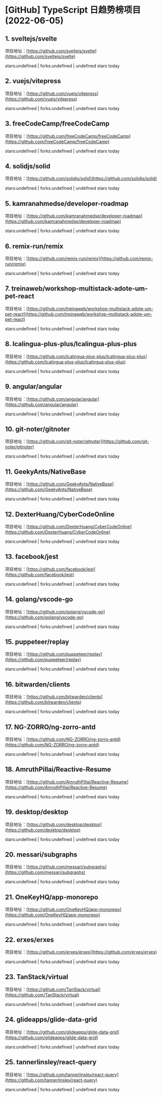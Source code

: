 # [GitHub] TypeScript 日趋势榜项目(2022-06-05)

## 1. sveltejs/svelte 

项目地址：[https://github.com/sveltejs/svelte](https://github.com/sveltejs/svelte)

stars:undefined | forks:undefined | undefined stars today 



## 2. vuejs/vitepress 

项目地址：[https://github.com/vuejs/vitepress](https://github.com/vuejs/vitepress)

stars:undefined | forks:undefined | undefined stars today 



## 3. freeCodeCamp/freeCodeCamp 

项目地址：[https://github.com/freeCodeCamp/freeCodeCamp](https://github.com/freeCodeCamp/freeCodeCamp)

stars:undefined | forks:undefined | undefined stars today 



## 4. solidjs/solid 

项目地址：[https://github.com/solidjs/solid](https://github.com/solidjs/solid)

stars:undefined | forks:undefined | undefined stars today 



## 5. kamranahmedse/developer-roadmap 

项目地址：[https://github.com/kamranahmedse/developer-roadmap](https://github.com/kamranahmedse/developer-roadmap)

stars:undefined | forks:undefined | undefined stars today 



## 6. remix-run/remix 

项目地址：[https://github.com/remix-run/remix](https://github.com/remix-run/remix)

stars:undefined | forks:undefined | undefined stars today 



## 7. treinaweb/workshop-multistack-adote-um-pet-react 

项目地址：[https://github.com/treinaweb/workshop-multistack-adote-um-pet-react](https://github.com/treinaweb/workshop-multistack-adote-um-pet-react)

stars:undefined | forks:undefined | undefined stars today 



## 8. Icalingua-plus-plus/Icalingua-plus-plus 

项目地址：[https://github.com/Icalingua-plus-plus/Icalingua-plus-plus](https://github.com/Icalingua-plus-plus/Icalingua-plus-plus)

stars:undefined | forks:undefined | undefined stars today 



## 9. angular/angular 

项目地址：[https://github.com/angular/angular](https://github.com/angular/angular)

stars:undefined | forks:undefined | undefined stars today 



## 10. git-noter/gitnoter 

项目地址：[https://github.com/git-noter/gitnoter](https://github.com/git-noter/gitnoter)

stars:undefined | forks:undefined | undefined stars today 



## 11. GeekyAnts/NativeBase 

项目地址：[https://github.com/GeekyAnts/NativeBase](https://github.com/GeekyAnts/NativeBase)

stars:undefined | forks:undefined | undefined stars today 



## 12. DexterHuang/CyberCodeOnline 

项目地址：[https://github.com/DexterHuang/CyberCodeOnline](https://github.com/DexterHuang/CyberCodeOnline)

stars:undefined | forks:undefined | undefined stars today 



## 13. facebook/jest 

项目地址：[https://github.com/facebook/jest](https://github.com/facebook/jest)

stars:undefined | forks:undefined | undefined stars today 



## 14. golang/vscode-go 

项目地址：[https://github.com/golang/vscode-go](https://github.com/golang/vscode-go)

stars:undefined | forks:undefined | undefined stars today 



## 15. puppeteer/replay 

项目地址：[https://github.com/puppeteer/replay](https://github.com/puppeteer/replay)

stars:undefined | forks:undefined | undefined stars today 



## 16. bitwarden/clients 

项目地址：[https://github.com/bitwarden/clients](https://github.com/bitwarden/clients)

stars:undefined | forks:undefined | undefined stars today 



## 17. NG-ZORRO/ng-zorro-antd 

项目地址：[https://github.com/NG-ZORRO/ng-zorro-antd](https://github.com/NG-ZORRO/ng-zorro-antd)

stars:undefined | forks:undefined | undefined stars today 



## 18. AmruthPillai/Reactive-Resume 

项目地址：[https://github.com/AmruthPillai/Reactive-Resume](https://github.com/AmruthPillai/Reactive-Resume)

stars:undefined | forks:undefined | undefined stars today 



## 19. desktop/desktop 

项目地址：[https://github.com/desktop/desktop](https://github.com/desktop/desktop)

stars:undefined | forks:undefined | undefined stars today 



## 20. messari/subgraphs 

项目地址：[https://github.com/messari/subgraphs](https://github.com/messari/subgraphs)

stars:undefined | forks:undefined | undefined stars today 



## 21. OneKeyHQ/app-monorepo 

项目地址：[https://github.com/OneKeyHQ/app-monorepo](https://github.com/OneKeyHQ/app-monorepo)

stars:undefined | forks:undefined | undefined stars today 



## 22. erxes/erxes 

项目地址：[https://github.com/erxes/erxes](https://github.com/erxes/erxes)

stars:undefined | forks:undefined | undefined stars today 



## 23. TanStack/virtual 

项目地址：[https://github.com/TanStack/virtual](https://github.com/TanStack/virtual)

stars:undefined | forks:undefined | undefined stars today 



## 24. glideapps/glide-data-grid 

项目地址：[https://github.com/glideapps/glide-data-grid](https://github.com/glideapps/glide-data-grid)

stars:undefined | forks:undefined | undefined stars today 



## 25. tannerlinsley/react-query 

项目地址：[https://github.com/tannerlinsley/react-query](https://github.com/tannerlinsley/react-query)

stars:undefined | forks:undefined | undefined stars today 



